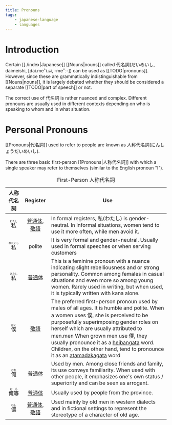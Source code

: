 ```yaml
---
title: Pronouns
tags:
    - japanese-language
    - languages
---
```


# Introduction

Certain [[./index|Japanese]] [[Nouns|nouns]] called 代名詞(だいめいし, daimeishi, [dai.meꜜi.ɕi, -meꜜː-]) can be used as [[TODO|pronouns]]. However, since these are grammatically indistinguishable from [[Nouns|nouns]], it is largely debated whether they should be considered a separate [[TODO|part of speech]] or not.

The correct use of 代名詞 is rather nuanced and complex. Different pronouns are usually used in different contexts depending on who is speaking to whom and in what situation.

# Personal Pronouns

[[Pronouns|代名詞]] used to refer to people are known as 人称代名詞(にんしょうだいめいし).

There are three basic first-person [[Pronouns|人称代名詞]] with which a single speaker may refer to themselves (similar to the English pronoun "I").

<table>
<caption>First-Person 人称代名詞</caption>
<thead>
<th style="text-align:center;vertical-align:middle">人称代名詞</th>
<th style="text-align:center;vertical-align:middle">Register</th>
<th style="text-align:center;vertical-align:middle">Use</th>
</thead>
<tbody>
<tr>
<td style="text-align:center;vertical-align:middle"><ruby>私<rt>わたし</rt></ruby></td>
<td style="text-align:center;vertical-align:middle"><a class="internal-link" href="Honorifics.md#Speech Registers">普通体</a>, <a class="internal-link" href="Honorifics.md#Speech Registers">敬語</a></td>
<td style="text-align:left;vertical-align:middle">In formal registers, 私(わたし) is gender-neutral. In informal situations, women tend to use it more often, while men avoid it.</td>
</tr>
<tr>
<td style="text-align:center;vertical-align:middle"><ruby>私<rt>わたくし</rt></ruby></td>
<td style="text-align:center;vertical-align:middle">polite</td>
<td style="text-align:left;vertical-align:middle">It is very formal and gender-neutral. Usually used in formal speeches or when serving customers </td>
</tr>
<tr>
<td style="text-align:center;vertical-align:middle"><ruby>私<rt>あたし</rt></ruby></td>
<td style="text-align:center;vertical-align:middle"><a class="internal-link" href="Honorifics.md#Speech Registers">普通体</a></td>
<td style="text-align:left;vertical-align:middle">This is a feminine pronoun with a nuance indicating slight rebelliousness and or strong personality. Common among females in casual situations and even more so among young women. Rarely used in writing, but when used, it is typically written with kana alone.</td>
</tr>
<tr>
<td style="text-align:center;vertical-align:middle"><ruby>僕<rt>ぼく</rt></ruby></td>
<td style="text-align:center;vertical-align:middle"><a class="internal-link" href="Honorifics.md#Speech Registers">敬語</a></td>
<td style="text-align:left;vertical-align:middle">The preferred first-person pronoun used by males of all ages. It is humble and polite. When a women uses 僕, she is perceived to be purposefully superimposing gender roles on herself which are usually attributed to men.men When grown men use 僕, they usually pronounce it as a <a class="internal-link" href="Orthography and Phonology.md#Pitch Accent">heibangata</a> word. Children, on the other hand, tend to pronounce it as an <a class="internal-link" href="Orthography and Phonology.md#Pitch Accent">atamadakagata</a> word</td>
</tr>
<tr>
<td style="text-align:center;vertical-align:middle"><ruby>俺<rt>おれ</rt></ruby></td>
<td style="text-align:center;vertical-align:middle"><a class="internal-link" href="Honorifics.md#Speech Registers">普通体</a></td>
<td style="text-align:left;vertical-align:middle">Used by men. Among close friends and family, its use conveys familiarity. When used with other people, it emphasizes one's own status / superiority and can be seen as arrogant.</td>
</tr>
<tr>
<td style="text-align:center;vertical-align:middle"><ruby>俺等<rt>おら</rt></ruby></td>
<td style="text-align:center;vertical-align:middle"><a class="internal-link" href="Honorifics.md#Speech Registers">普通体</a></td>
<td style="text-align:left;vertical-align:middle">Usually used by people from the province.</td>
</tr>
<tr>
<td style="text-align:center;vertical-align:middle"><ruby>儂<rt>わし</rt></ruby></td>
<td style="text-align:center;vertical-align:middle"><a class="internal-link" href="Honorifics.md#Speech Registers">普通体</a>, <a class="internal-link" href="Honorifics.md#Speech Registers">敬語</a></td>
<td style="text-align:left;vertical-align:middle">Used mainly by old men in western dialects and in fictional settings to represent the stereotype of a character of old age.</td>
</tr>
</tbody>
</table>
